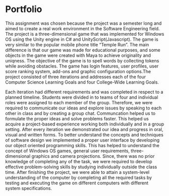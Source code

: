 
# Portfolio
This assignment was chosen because the project was a semester long and aimed to create a real work environment in the Software Engineering field. The project is a three-dimensional game that was implemented for Windows OS using the Unity engine in C# and UnityScript(Javascript). The game is very similar to the popular mobile phone title “Temple Run”. The main difference is that our game was made for educational purposes, and some objects in the game were created with Maya to achieve originality and uniqness. The objective of the game is to spell words by collecting tokens while avoiding obstacles. The game has login features, user profiles, user score ranking system, add-ons and graphic configuration options.The project consisted of three iterations and addresses each of the four Computer Science Learning Goals and four College-Wide Learning Goals.
  
Each iteration had different requirements and was completed in respect to a planned timeline. Students were divided in to teams of four and individual roles were assigned to each member of the group. Therefore, we were required to communicate our ideas and explore issues by speaking to each other in class and by creating a group chat. Communcation helped us to formulate the proper ideas and solve problems faster. This helped us acquire a project-based experience working both individually and in a group setting. After every iteration we demonstrated our idea and progress in oral, visual and written forms. To better understand the concepts and techniques of software design we implemented a proper user interface by developing our object oriented programming skills. This has helped to understand the concept of Windows OS games, general user requirements, three-dimensional graphics and camera projections. Since, there was no prior knowledge of completing any of the task, we were required to develop effective problem-solving skills by studying individually outside the class time. After finishing the project, we were able to attain a system-level understanding of the computer by completing all the required tasks by testing and executing the game on different computers with different system specifications.

